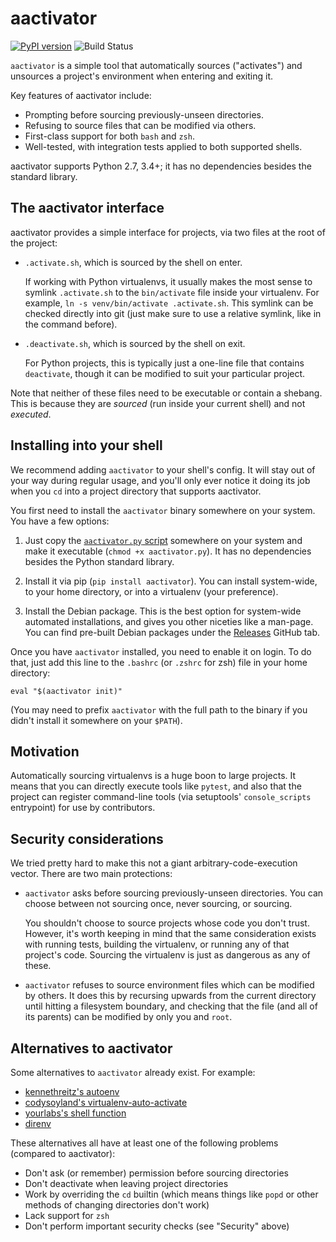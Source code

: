 aactivator
========

[![PyPI version](https://badge.fury.io/py/aactivator.svg)](https://pypi.python.org/pypi/aactivator)
![Build Status](https://github.com/Yelp/aactivator/workflows/build/badge.svg?branch=master)

`aactivator` is a simple tool that automatically sources ("activates") and
unsources a project's environment when entering and exiting it.

Key features of aactivator include:

* Prompting before sourcing previously-unseen directories.
* Refusing to source files that can be modified via others.
* First-class support for both `bash` and `zsh`.
* Well-tested, with integration tests applied to both supported shells.

aactivator supports Python 2.7, 3.4+; it has no dependencies besides
the standard library.


## The aactivator interface

aactivator provides a simple interface for projects, via two files at the root
of the project:

* `.activate.sh`, which is sourced by the shell on enter.

  If working with Python virtualenvs, it usually makes the most sense to
  symlink `.activate.sh` to the `bin/activate` file inside your virtualenv.
  For example, `ln -s venv/bin/activate .activate.sh`. This symlink can be
  checked directly into git (just make sure to use a relative symlink, like in
  the command before).

* `.deactivate.sh`, which is sourced by the shell on exit.

  For Python projects, this is typically just a one-line file that contains
  `deactivate`, though it can be modified to suit your particular project.

Note that neither of these files need to be executable or contain a shebang.
This is because they are *sourced* (run inside your current shell) and not
*executed*.


## Installing into your shell

We recommend adding `aactivator` to your shell's config. It will stay out of
your way during regular usage, and you'll only ever notice it doing its job
when you `cd` into a project directory that supports aactivator.

You first need to install the `aactivator` binary somewhere on your system. You
have a few options:

1. Just copy the [`aactivator.py` script][aactivator.py-master] somewhere on
   your system and make it executable (`chmod +x aactivator.py`). It has no
   dependencies besides the Python standard library.

2. Install it via pip (`pip install aactivator`). You can install system-wide,
   to your home directory, or into a virtualenv (your preference).

3. Install the Debian package. This is the best option for system-wide
   automated installations, and gives you other niceties like a man-page.
   You can find pre-built Debian packages under the [Releases][releases] GitHub
   tab.

Once you have `aactivator` installed, you need to enable it on login. To do
that, just add this line to the `.bashrc` (or `.zshrc` for zsh) file in your
home directory:

    eval "$(aactivator init)"

(You may need to prefix `aactivator` with the full path to the binary if you
didn't install it somewhere on your `$PATH`).


## Motivation

Automatically sourcing virtualenvs is a huge boon to large projects. It means
that you can directly execute tools like `pytest`, and also that the project
can register command-line tools (via setuptools' `console_scripts` entrypoint)
for use by contributors.


## Security considerations

We tried pretty hard to make this not a giant arbitrary-code-execution vector.
There are two main protections:

* `aactivator` asks before sourcing previously-unseen directories. You can
  choose between not sourcing once, never sourcing, or sourcing.

  You shouldn't choose to source projects whose code you don't trust. However,
  it's worth keeping in mind that the same consideration exists with running
  tests, building the virtualenv, or running any of that project's code.
  Sourcing the virtualenv is just as dangerous as any of these.

* `aactivator` refuses to source environment files which can be modified by
  others. It does this by recursing upwards from the current directory until
  hitting a filesystem boundary, and checking that the file (and all of its
  parents) can be modified by only you and `root`.


## Alternatives to aactivator

Some alternatives to `aactivator` already exist. For example:

* [kennethreitz's autoenv][autoenv]
* [codysoyland's virtualenv-auto-activate][codysoyland]
* [yourlabs's shell function][yourlabs]
* [direnv]

These alternatives all have at least one of the following problems (compared to
aactivator):

* Don't ask (or remember) permission before sourcing directories
* Don't deactivate when leaving project directories
* Work by overriding the `cd` builtin (which means things like `popd` or other
  methods of changing directories don't work)
* Lack support for `zsh`
* Don't perform important security checks (see "Security" above)


[aactivator.py-master]: https://github.com/Yelp/aactivator/blob/master/aactivator.py
[autoenv]: https://github.com/kennethreitz/autoenv
[codysoyland]: https://gist.github.com/codysoyland/2198913
[releases]: https://github.com/Yelp/aactivator/releases
[yourlabs]: http://blog.yourlabs.org/post/21015702927/automatic-virtualenv-activation
[direnv]: http://github.com/direnv/direnv/
